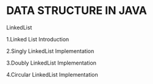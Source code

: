 # DATA STRUCTURE IN JAVA

 LinkedList

 1.Linked List Introduction
 
 2.Singly LinkedList Implementation
 
 3.Doubly LinkedList Implementation
 
 4.Circular LinkedList Implementation

